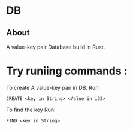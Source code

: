 # DB
## About
A value-key pair Database build in Rust.
# Try runiing commands :
To create A value-key pair in DB.
Run:
```
CREATE <key in String> <Value in i32>
```
To find the key 
Run:
```
FIND <key in String>
```
